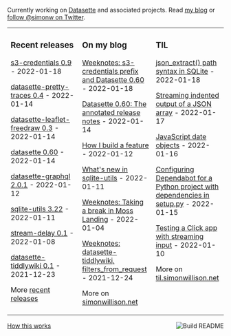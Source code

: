 Currently working on [Datasette](https://datasette.io/) and associated projects. Read [my blog](https://simonwillison.net/) or [follow @simonw on Twitter](https://twitter.com/simonw).

<table><tr><td valign="top" width="33%">

### Recent releases
<!-- recent_releases starts -->
[s3-credentials 0.9](https://github.com/simonw/s3-credentials/releases/tag/0.9) - 2022-01-18

[datasette-pretty-traces 0.4](https://github.com/simonw/datasette-pretty-traces/releases/tag/0.4) - 2022-01-14

[datasette-leaflet-freedraw 0.3](https://github.com/simonw/datasette-leaflet-freedraw/releases/tag/0.3) - 2022-01-14

[datasette 0.60](https://github.com/simonw/datasette/releases/tag/0.60) - 2022-01-14

[datasette-graphql 2.0.1](https://github.com/simonw/datasette-graphql/releases/tag/2.0.1) - 2022-01-12

[sqlite-utils 3.22](https://github.com/simonw/sqlite-utils/releases/tag/3.22) - 2022-01-11

[stream-delay 0.1](https://github.com/simonw/stream-delay/releases/tag/0.1) - 2022-01-08

[datasette-tiddlywiki 0.1](https://github.com/simonw/datasette-tiddlywiki/releases/tag/0.1) - 2021-12-23
<!-- recent_releases ends -->
More [recent releases](https://github.com/simonw/simonw/blob/main/releases.md)
</td><td valign="top" width="34%">

### On my blog
<!-- blog starts -->
[Weeknotes: s3-credentials prefix and Datasette 0.60](http://simonwillison.net/2022/Jan/18/weeknotes/) - 2022-01-18

[Datasette 0.60: The annotated release notes](http://simonwillison.net/2022/Jan/14/datasette-060/) - 2022-01-14

[How I build a feature](http://simonwillison.net/2022/Jan/12/how-i-build-a-feature/) - 2022-01-12

[What's new in sqlite-utils](http://simonwillison.net/2022/Jan/11/sqlite-utils/) - 2022-01-11

[Weeknotes: Taking a break in Moss Landing](http://simonwillison.net/2022/Jan/4/moss-landing/) - 2022-01-04

[Weeknotes: datasette-tiddlywiki, filters_from_request](http://simonwillison.net/2021/Dec/24/datasette-tiddlywiki/) - 2021-12-24
<!-- blog ends -->
More on [simonwillison.net](https://simonwillison.net/)
</td><td valign="top" width="33%">

### TIL
<!-- tils starts -->
[json\_extract() path syntax in SQLite](https://til.simonwillison.net/sqlite/json-extract-path) - 2022-01-18

[Streaming indented output of a JSON array](https://til.simonwillison.net/python/output-json-array-streaming) - 2022-01-17

[JavaScript date objects](https://til.simonwillison.net/javascript/javascript-date-objects) - 2022-01-16

[Configuring Dependabot for a Python project with dependencies in setup.py](https://til.simonwillison.net/github/dependabot-python-setup) - 2022-01-15

[Testing a Click app with streaming input](https://til.simonwillison.net/pytest/test-click-app-with-streaming-input) - 2022-01-10
<!-- tils ends -->
More on [til.simonwillison.net](https://til.simonwillison.net/)
</td></tr></table>

<a href="https://github.com/simonw/simonw/actions"><img src="https://github.com/simonw/simonw/workflows/Build%20README/badge.svg" align="right" alt="Build README"></a> <a href="https://simonwillison.net/2020/Jul/10/self-updating-profile-readme/">How this works</a>
